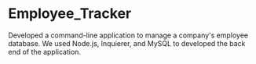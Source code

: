# Employee_Tracker
Developed a command-line application to manage a company's employee database. We used Node.js, Inquierer, and MySQL to developed the back end of the application.
